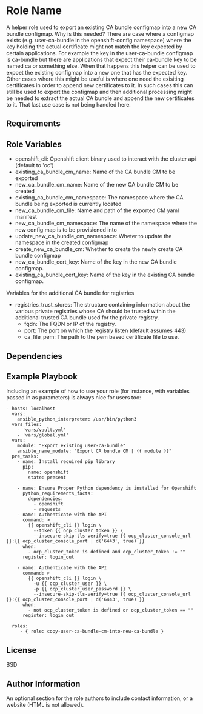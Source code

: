 Role Name
=========

A helper role used to export an existing CA bundle configmap into a new CA bundle configmap.
Why is this needed? There are case where a configmap exists (e.g. user-ca-bundle in the openshift-config namespace) where the key holding the actual certificate might not match the key expected by certain applications. For example the key in the user-ca-bundle configmap is ca-bundle but there are applications that expect their ca-bundle key to be named ca or something else. When that happens this helper can be used to expoet the existing configmap into a new one that has the expected key. 
Other cases where this might be useful is where one need the exisiting certificates in order to append new certificates to it. In such cases this can still be used to export the configmap and then additional processing might be needed to extract the actual CA bundle and append the new certificates to it. That last use case is not being handled here. 

Requirements
------------


Role Variables
--------------

- openshift_cli: Openshift client binary used to interact with the cluster api (default to 'oc')
- existing_ca_bundle_cm_name: Name of the CA bundle CM to be exported
- new_ca_bundle_cm_name: Name of the new CA bundle CM to be created
- existing_ca_bundle_cm_namespace: The namespace where the CA bundle being exported is currently located
- new_ca_bundle_cm_file: Name and path of the exported CM yaml manifest 
- new_ca_bundle_cm_namespace: The name of the namespace where the new config map is to be provisioned into
- update_new_ca_bundle_cm_namespace: Wheter to update the namespace in the created configmap
- create_new_ca_bundle_cm: Whether to create the newly create CA bundle configmap
- new_ca_bundle_cert_key: Name of the key in the new CA bundle configmap.
- existing_ca_bundle_cert_key: Name of the key in the existing CA bundle configmap.

Variables for the additional CA bundle for registries
- registries_trust_stores: The structure containing information about the various private registries whose CA should be trusted within the additional trusted CA bundle used for the private registry.
   - fqdn: The FQDN or IP of the registry.
   - port: The port on which the registry listen (default assumes 443)
   - ca_file_pem: The path to the pem based certificate file to use.
      
Dependencies
------------


Example Playbook
----------------

Including an example of how to use your role (for instance, with variables passed in as parameters) is always nice for users too:

    - hosts: localhost
      vars:
        ansible_python_interpreter: /usr/bin/python3
      vars_files:
        - 'vars/vault.yml'
        - 'vars/global.yml'
      vars:
        module: "Export existing user-ca-bundle"
        ansible_name_module: "Export CA bundle CM | {{ module }}" 
      pre_tasks:
        - name: Install required pip library
          pip:
            name: openshift
            state: present

        - name: Ensure Proper Python dependency is installed for Openshift
          python_requirements_facts:
            dependencies:
              - openshift
              - requests
        - name: Authenticate with the API
          command: >
            {{ openshift_cli }} login \
              --token {{ ocp_cluster_token }} \
              --insecure-skip-tls-verify=true {{ ocp_cluster_console_url }}:{{ ocp_cluster_console_port | d('6443', true) }}
          when:
            - ocp_cluster_token is defined and ocp_cluster_token != ""
          register: login_out

        - name: Authenticate with the API
          command: >
            {{ openshift_cli }} login \
              -u {{ ocp_cluster_user }} \
              -p {{ ocp_cluster_user_password }} \
              --insecure-skip-tls-verify=true {{ ocp_cluster_console_url }}:{{ ocp_cluster_console_port | d('6443', true) }}
          when:
            - not ocp_cluster_token is defined or ocp_cluster_token == ""
          register: login_out

      roles:
         - { role: copy-user-ca-bundle-cm-into-new-ca-bundle }

License
-------

BSD

Author Information
------------------

An optional section for the role authors to include contact information, or a website (HTML is not allowed).

